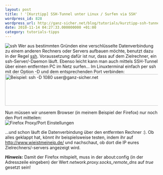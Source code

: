 ```yaml
---
layout: post
title: ! '[Kurztipp] SSH-Tunnel unter Linux / Surfen via SSH'
wordpress_id: 828
wordpress_url: http://ganz-sicher.net/blog/tutorials/kurztipp-ssh-tunnel-unter-linux-surfen-via-ssh/
date: 2010-11-14 04:27:33.000000000 +01:00
category: tutorials-tipps
---
```

<img class="lefticon" src="/wp-content/uploads/ssh.png" alt="ssh" />
Wer aus bestimmten Gründen eine verschlüsselte Datenverbindung zu einem anderen Rechners oder Servers aufbauen möchte, benutzt dazu in der Regel <a href="http://wiki.ubuntuusers.de/ssh">ssh</a>. Voraussetzung dafür ist nur, dass auf dem Zielrechner, ein ssh-Server/-Daemon läuft. Ebenso leicht kann man auch mittels SSH-Tunnel über einen entfernten PC im Netz surfen...
<!--more-->
Im Linuxterminal einfach per ssh mit der Option -D und dem entsprechenden Port verbinden:
<img class="borderimg centered" src="/wp-content/uploads/ssh_term.png" alt="Beispiel: ssh -D 1080 user@ganz-sicher.net" width="531" height="104" />

Nun müssen wir unserem Browser (in meinem Beispiel der Firefox) nur noch den Port mitteilen:
<img class="borderimg centered" style="display: block; margin-left: auto; margin-right: auto;" src="/wp-content/uploads/firefox_proxy.png" alt="Firefox Proxy/Port Einstellungen" />

...und schon läuft die Datenverbindung über den entfernten Rechner :). Ob alles geklappt hat, könnt ihr beispielsweise testen, indem ihr auf <a title="Wie ist meine IP-Adresse?" href="http://www.wieistmeineip.de/">http://www.wieistmeineip.de/</a> und nachschaut, ob dort die IP eures Zielrechners/-servers angezeigt wird.

***Hinweis:*** Damit der Firefox mitspielt, muss in der about:config (in der Adresszeile eingeben) der Wert <em>network.proxy.socks_remote_dns</em> auf <em>true</em> gesetzt sein!
